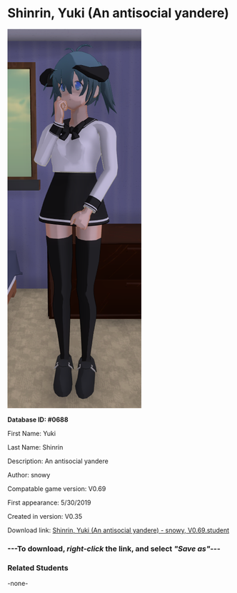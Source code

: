 # Shinrin, Yuki (An antisocial yandere)

<img src="../../Files/Images/Shinrin, Yuki (An antisocial yandere).png" title="Shinrin, Yuki (An antisocial yandere) - snowy, V0.69">

**Database ID: #0688**

First Name: Yuki

Last Name: Shinrin

Description: An antisocial yandere

Author: snowy

Compatable game version: V0.69

First appearance: 5/30/2019

Created in version: V0.35

Download link: <a href="https://raw.githubusercontent.com/Arbiter1223/Daigaku-Gurashi-Custom-Students/master/Files/Student%20Files/Shinrin%2C%20Yuki%20(An%20antisocial%20yandere)%20-%20snowy%2C%20V0.69.student">Shinrin, Yuki (An antisocial yandere) - snowy, V0.69.student</a>

### ---**To download, _right-click_ the link, and select _"Save as"_**---

### Related Students

-none-
